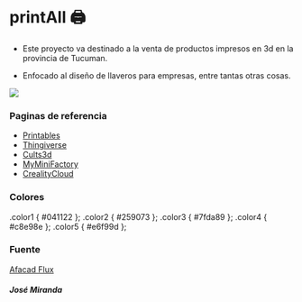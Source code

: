 # printAll 🖨️
- Este proyecto va destinado a la venta de productos impresos en 3d en la provincia de Tucuman.

- Enfocado al diseño de llaveros para empresas, entre tantas otras cosas.

![](https://media.printables.com/media/prints/940864/images/7189166_fd9abcb4-5182-470a-b5ee-6a14bc59f6b3_f5ff5768-3456-411a-8121-d3aab4f486cc/thumbs/inside/1600x1200/jpeg/img_8398.webp)

### Paginas de referencia

- [Printables](https://www.printables.com/?lang=es)
- [Thingiverse](https://www.thingiverse.com/)
- [Cults3d](https://www.printables.com/?lang=es)
- [MyMiniFactory](https://www.printables.com/?lang=es)
- [CrealityCloud](https://www.printables.com/?lang=es)

### Colores
.color1 { #041122 };
.color2 { #259073 };
.color3 { #7fda89 };
.color4 { #c8e98e };
.color5 { #e6f99d };

### Fuente
[Afacad Flux](https://fonts.google.com/specimen/Afacad+Flux)


##### José Miranda